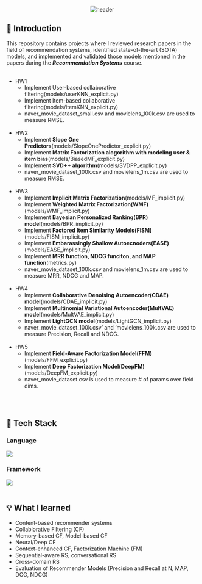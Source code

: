 <div align="center">

  <!--Header-->
  ![header](https://capsule-render.vercel.app/api?type=soft&color=auto&text=Recommender%20Systems)
  
</div>
<div>

  ## 📌 Introduction
  <!--This is a collection of assignments and projects that I completed during the <i><strong>Recommendation Systems</strong></i> course I took in the first semester of my fourth year.<br/><br/>-->
  This repository contains projects where I reviewed research papers in the field of recommendation systems, identified state-of-the-art (SOTA) models, and implemented and validated those models mentioned in the papers during the <i><strong>Recommendation Systems</strong></i> course.<br/><br/>
  
  - HW1
    - Implement User-based collaborative filtering(models/userKNN_explicit.py)
    - Implement Item-based collaborative filtering(models/itemKNN_explicit.py)
    - naver_movie_dataset_small.csv and movielens_100k.csv are used to measure RMSE.
    <br/>
  - HW2
    - Implement **Slope One Predictors**(models/SlopeOnePredictor_explicit.py)
    - Implement **Matrix Factorization alogorithm with modeling user & item bias**(models/BiasedMF_explicit.py)
    - Implement **SVD++ algorithm**(models/SVDPP_explicit.py)
    - naver_movie_dataset_100k.csv and movielens_1m.csv are used to measure RMSE.
    <br/>
  - HW3
    - Implement **Implicit Matrix Factorization**(models/MF_implicit.py)
    - Implement **Weighted Matrix Factorization(WMF)**(models/WMF_implicit.py)
    - Implement **Bayesian Personalized Ranking(BPR) model**(models/BPR_implicit.py)
    - Implement **Factored Item Similarity Models(FISM)**(models/FISM_implicit.py)
    - Implement **Embarassingly Shallow Autoecnoders(EASE)**(models/EASE_implicit.py)
    - Implement **MRR function, NDCG funciton, and MAP function**(metrics.py)
    - naver_movie_dataset_100k.csv and movielens_1m.csv are used to measure MRR, NDCG and MAP.
    <br/>
  - HW4
    - Implement **Collaborative Denoising Autoencoder(CDAE) model**(models/CDAE_implicit.py)
    - Implement **Multinomial Variational Autoencoder(MultVAE) model**(models/MultVAE_implicit.py)
    - Implement **LightGCN model**(models/LightGCN_implicit.py)
    - naver_movie_dataset_100k.csv’ and ‘movielens_100k.csv are used to measure Precision, Recall and NDCG.
    <br/>
  - HW5
    - Implement **Field-Aware Factorization Model(FFM)**(models/FFM_explicit.py)
    - Implement **Deep Factorization Model(DeepFM)**(models/DeepFM_explicit.py)
    - naver_movie_dataset.csv is used to measure # of params over field dims.
  <br/>
  <br/>
  
  ## 🔧 Tech Stack
  ### Language
  <!--Python-->
  <img src="https://img.shields.io/badge/Python-3776AB?style=flat-square&logo=Python&logoColor=white"/>
  
  ### Framework
  <!--Pytorch-->
  <img src="https://img.shields.io/badge/Pytorch-EE4C2C?style=flat-square&logo=Pytorch&logoColor=white"/>
  <br/>
  <br/>
  
  ## 💡 What I learned
  - Content-based recommender systems
  - Collablorative Filtering (CF)
  - Memory-based CF, Model-based CF
  - Neural/Deep CF
  - Context-enhanced CF, Factorization Machine (FM)
  - Sequential-aware RS, conversational RS
  - Cross-domain RS
  - Evaluation of Recommender Models (Precision and Recall at N, MAP, DCG, NDCG)
  
</div>
